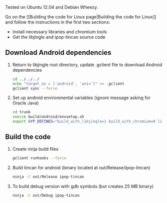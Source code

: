 Tested on Ubuntu 12.04 and Debian Wheezy.

Go on the [[Building the code for Linux page|Building the code for Linux]]
and follow the instructions in the first two sections:

* Install necessary libraries and chromium tools
* Get the libjingle and ipop-tincan source code

## Download Android dependencies

1.  Return to libjingle root directory, update .gclient file to download Android dependencies

    ```bash
    cd ../../../
    echo "target_os = ['android', 'unix']" >> .gclient
    gclient sync --force
    ```

2.  Set up android environmental variables (ignore message asking for Oracle Java)

    ```bash
    cd trunk
    source build/android/envsetup.sh
    export GYP_DEFINES="build_with_libjingle=1 build_with_chromium=0 libjingle_java=0 $GYP_DEFINES"
    ```

## Build the code

1.  Create ninja build files

    ```bash
    gclient runhooks --force
    ```

2.  Build tincan for android (binary located at out/Release/ipop-tincan)

    ```bash
    ninja -C out/Release ipop-tincan
    ```

3.  To build debug version with gdb symbols (but creates 25 MB binary)

    ```bash
    ninja -C out/Debug ipop-tincan
    ```


